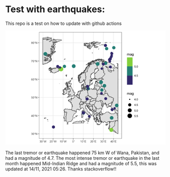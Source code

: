 <!-- README.md is generated from README.Rmd. Please edit that file -->

Test with earthquakes:
======================

This repo is a test on how to update with github actions

![](man/figures/README-unnamed-chunk-2-1.png)

The last tremor or earthquake happened 75 km W of Wana, Pakistan, and
had a magnitude of 4.7. The most intense tremor or earthquake in the
last month happened Mid-Indian Ridge and had a magnitude of 5.5, this
was updated at 14/11, 2021 05:26. Thanks stackoverflow!!
